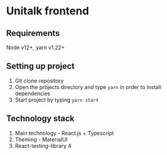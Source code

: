 # Unitalk frontend

## Requirements

Node v12+, yarn v1.22+
## Setting up project
1. Git clone repository
2. Open the projects directory and type `yarn` in order to install dependencies
3. Start project by typing `yarn start`


## Technology stack

1. Main technology - React.js + Typescript
2. Theming - MaterialUI
3. React-testing-library
4
